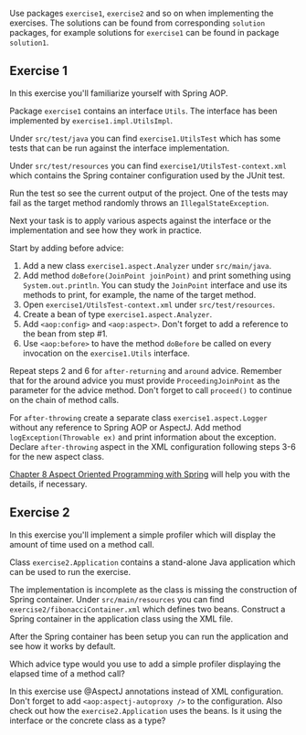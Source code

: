 Use packages `exercise1`, `exercise2` and so on when implementing the exercises. The solutions can be found from corresponding `solution` packages, for example solutions for `exercise1` can be found in package `solution1`.

Exercise 1
----------

In this exercise you'll familiarize yourself with Spring AOP.

Package `exercise1` contains an interface `Utils`. The interface has been implemented by `exercise1.impl.UtilsImpl`.

Under `src/test/java` you can find `exercise1.UtilsTest` which has some tests that can be run against the interface implementation.

Under `src/test/resources` you can find `exercise1/UtilsTest-context.xml` which contains the Spring container configuration used by the JUnit test.

Run the test so see the current output of the project. One of the tests may fail as the target method randomly throws an `IllegalStateException`.

Next your task is to apply various aspects against the interface or the implementation and see how they work in practice.

Start by adding before advice:

1. Add a new class `exercise1.aspect.Analyzer` under `src/main/java`. 
2. Add method `doBefore(JoinPoint joinPoint)` and print something using `System.out.println`. You can study the `JoinPoint` interface and use its methods to print, for example, the name of the target method.
3. Open `exercise1/UtilsTest-context.xml` under `src/test/resources`.
4. Create a bean of type `exercise1.aspect.Analyzer`.
5. Add `<aop:config>` and `<aop:aspect>`. Don't forget to add a reference to the bean from step #1.
6. Use `<aop:before>` to have the method `doBefore` be called on every invocation on the `exercise1.Utils` interface.

Repeat steps 2 and 6 for `after-returning` and `around` advice. Remember that for the around advice you must provide `ProceedingJoinPoint` as the parameter for the advice method. Don't forget to call `proceed()` to continue on the chain of method calls.

For `after-throwing` create a separate class `exercise1.aspect.Logger` without any reference to Spring AOP or AspectJ. Add method `logException(Throwable ex)` and print information about the exception. Declare `after-throwing` aspect in the XML configuration following steps 3-6 for the new aspect class.

[Chapter 8 Aspect Oriented Programming with Spring](http://docs.spring.io/spring/docs/4.0.2.RELEASE/spring-framework-reference/htmlsingle/#aop) will help you with the details, if necessary.

Exercise 2
----------

In this exercise you'll implement a simple profiler which will display the amount of time used on a method call.

Class `exercise2.Application` contains a stand-alone Java application which can be used to run the exercise. 

The implementation is incomplete as the class is missing the construction of Spring container. Under `src/main/resources` you can find `exercise2/fibonacciContainer.xml` which defines two beans. Construct a Spring container in the application class using the XML file.

After the Spring container has been setup you can run the application and see how it works by default.

Which advice type would you use to add a simple profiler displaying the elapsed time of a method call?

In this exercise use @AspectJ annotations instead of XML configuration. Don't forget to add `<aop:aspectj-autoproxy />` to the configuration. Also check out how the `exercise2.Application` uses the beans. Is it using the interface or the concrete class as a type?

